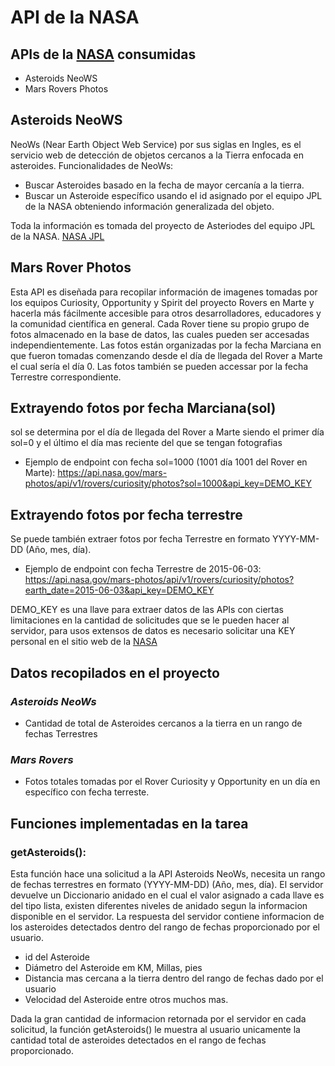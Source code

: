 # API de la NASA 
## APIs de la [NASA](https://api.nasa.gov/?ref=apispublicas.com#CAD) consumidas
- Asteroids NeoWS
- Mars Rovers Photos

## Asteroids NeoWS
NeoWs (Near Earth Object Web Service) por sus siglas en Ingles, es el servicio web de detección de objetos cercanos a la Tierra enfocada en asteroides.
Funcionalidades de NeoWs:
- Buscar Asteroides basado en la fecha de mayor cercanía a la tierra.
- Buscar un Asteroide específico usando el id asignado por el equipo JPL de la NASA obteniendo información generalizada del objeto.

Toda la información es tomada del proyecto de Asteriodes del equipo JPL de la NASA. [NASA JPL](http://neo.jpl.nasa.gov/)

## Mars Rover Photos
Esta API es diseñada para recopilar información de imagenes tomadas por los equipos Curiosity, Opportunity y Spirit del proyecto Rovers en Marte y hacerla más fácilmente accesible para otros desarrolladores, educadores y la comunidad científica en general.
Cada Rover tiene su propio grupo de fotos almacenado en la base de datos, las cuales pueden ser accesadas independientemente. Las fotos están organizadas por la fecha Marciana en que fueron tomadas comenzando desde el día de llegada del Rover a Marte el cual sería el día 0.
Las fotos también se pueden accessar por la fecha Terrestre correspondiente.

## Extrayendo fotos por fecha Marciana(sol)
sol se determina por el día de llegada del Rover a Marte siendo el primer día sol=0 y el último el día mas reciente del que se tengan fotografias 
- Ejemplo de endpoint con fecha sol=1000 (1001 día 1001 del Rover en Marte): 
https://api.nasa.gov/mars-photos/api/v1/rovers/curiosity/photos?sol=1000&api_key=DEMO_KEY

## Extrayendo fotos por fecha terrestre
Se puede también extraer fotos por fecha Terrestre en formato YYYY-MM-DD (Año, mes, día).
- Ejemplo de endpoint con fecha Terrestre de 2015-06-03: 
https://api.nasa.gov/mars-photos/api/v1/rovers/curiosity/photos?earth_date=2015-06-03&api_key=DEMO_KEY

DEMO_KEY es una llave para extraer datos de las APIs con ciertas limitaciones en la cantidad de solicitudes que se le pueden hacer al servidor, para usos extensos de datos es necesario solicitar una KEY personal en el sitio web de la [NASA](https://api.nasa.gov/?ref=apispublicas.com#CAD)


## Datos recopilados en el proyecto
### *Asteroids NeoWs*
- Cantidad de total de Asteroides cercanos a la tierra en un rango de fechas Terrestres

### *Mars Rovers*
- Fotos totales tomadas por el Rover Curiosity y Opportunity en un día en específico con fecha terreste.

## Funciones implementadas en la tarea
### getAsteroids():
Esta función hace una solicitud a la API Asteroids NeoWs, necesita un rango de fechas terrestres en formato (YYYY-MM-DD) (Año, mes, día).
El servidor devuelve un Diccionario anidado en el cual el valor asignado a cada llave es del tipo lista, existen diferentes niveles de anidado segun la informacion disponible en el servidor.
La respuesta del servidor contiene informacion de los asteroides detectados dentro del rango de fechas proporcionado por el usuario.
- id del Asteroide
- Diámetro del Asteroide em KM, Millas, pies
- Distancia mas cercana a la tierra dentro del rango de fechas dado por el usuario
- Velocidad del Asteroide entre otros muchos mas.

Dada la gran cantidad de informacion retornada por el servidor en cada solicitud, la función getAsteroids() le muestra al usuario unicamente la cantidad total de asteroides detectados en el rango de fechas proporcionado.
